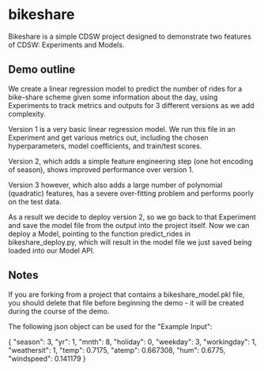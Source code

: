 # bikeshare

Bikeshare is a simple CDSW project designed to demonstrate two features of CDSW: Experiments and Models.

## Demo outline

We create a linear regression model to predict the number of rides for a bike-share scheme given some information about the day, using Experiments to track metrics and outputs for 3 different versions as we add complexity.

Version 1 is a very basic linear regression model. We run this file in an Experiment and get various metrics out, including the chosen hyperparameters, model coefficients, and train/test scores.

Version 2, which adds a simple feature engineering step (one hot encoding of season), shows improved performance over version 1.

Version 3 however, which also adds a large number of polynomial (quadratic) features, has a severe over-fitting problem and performs poorly on the test data.

As a result we decide to deploy version 2, so we go back to that Experiment and save the model file from the output into the project itself. Now we can deploy a Model, pointing to the function predict\_rides in bikeshare\_deploy.py, which will result in the model file we just saved being loaded into our Model API.

## Notes

If you are forking from a project that contains a bikeshare\_model.pkl file, you should delete that file before beginning the demo - it will be created during the course of the demo.

The following json object can be used for the "Example Input":

{
  "season": 3,
  "yr": 1,
  "mnth": 8,
  "holiday": 0,
  "weekday": 3,
  "workingday": 1,
  "weathersit": 1,
  "temp": 0.7175,
  "atemp": 0.667308,
  "hum": 0.6775,
  "windspeed": 0.141179
}
